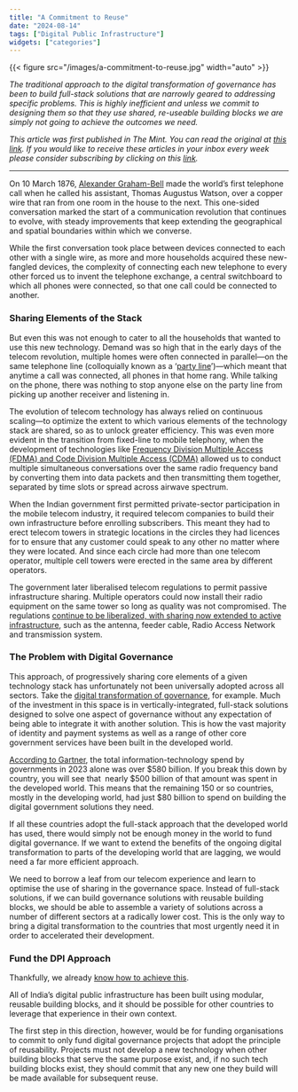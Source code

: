 ```yaml
---
title: "A Commitment to Reuse"
date: "2024-08-14"
tags: ["Digital Public Infrastructure"]
widgets: ["categories"]
---
```


{{< figure src="/images/a-commitment-to-reuse.jpg" width="auto" >}}

_The traditional approach to the digital transformation of governance has been to build full-stack solutions that are narrowly geared to addressing specific problems. This is highly inefficient and unless we commit to designing them so that they use shared, re-useable building blocks we are simply not going to achieve the outcomes we need._

<!--more-->

_This article was first published in The Mint. You can read the original at [_this link_](https://www.livemint.com/opinion/online-views/developing-countries-digital-governance-dpi-communication-technology-digital-payments-regulation-telecom-sector-11723482199795.html). If you would like to receive these articles in your inbox every week please consider subscribing by clicking on this [link](https://paragraph.xyz/@exmachina)._

---

On 10 March 1876, [Alexander Graham-Bell](https://en.wikipedia.org/wiki/Alexander_Graham_Bell) made the world’s first telephone call when he called his assistant, Thomas Augustus Watson, over a copper wire that ran from one room in the house to the next. This one-sided conversation marked the start of a communication revolution that continues to evolve, with steady improvements that keep extending the geographical and spatial boundaries within which we converse.

While the first conversation took place between devices connected to each other with a single wire, as more and more households acquired these new-fangled devices, the complexity of connecting each new telephone to every other forced us to invent the telephone exchange, a central switchboard to which all phones were connected, so that one call could be connected to another.

### Sharing Elements of the Stack

But even this was not enough to cater to all the households that wanted to use this new technology. Demand was so high that in the early days of the telecom revolution, multiple homes were often connected in parallel—on the same telephone line (colloquially known as a ‘[party line](https://en.wikipedia.org/wiki/Party_line_(telephony))’)—which meant that anytime a call was connected, all phones in that home rang. While talking on the phone, there was nothing to stop anyone else on the party line from picking up another receiver and listening in.

The evolution of telecom technology has always relied on continuous scaling—to optimize the extent to which various elements of the technology stack are shared, so as to unlock greater efficiency. This was even more evident in the transition from fixed-line to mobile telephony, when the development of technologies like [Frequency Division Multiple Access (FDMA) and Code Division Multiple Access (CDMA)](https://www.perplexity.ai/page/difference-between-fdma-and-cd-AWnrRTtWTXGmS866X2AdFA) allowed us to conduct multiple simultaneous conversations over the same radio frequency band by converting them into data packets and then transmitting them together, separated by time slots or spread across airwave spectrum.

When the Indian government first permitted private-sector participation in the mobile telecom industry, it required telecom companies to build their own infrastructure before enrolling subscribers. This meant they had to erect telecom towers in strategic locations in the circles they had licences for to ensure that any customer could speak to any other no matter where they were located. And since each circle had more than one telecom operator, multiple cell towers were erected in the same area by different operators.

The government later liberalised telecom regulations to permit passive infrastructure sharing. Multiple operators could now install their radio equipment on the same tower so long as quality was not compromised. The regulations [continue to be liberalized, with sharing now extended to active infrastructure](https://www.perplexity.ai/page/indian-telecom-infrastructure-Lp1JO4S4QNWMy7gIsErDUA), such as the antenna, feeder cable, Radio Access Network and transmission system.

### The Problem with Digital Governance

This approach, of progressively sharing core elements of a given technology stack has unfortunately not been universally adopted across all sectors. Take the [digital transformation of governance](https://whatfix.com/blog/digital-transformation-in-government/), for example. Much of the investment in this space is in vertically-integrated, full-stack solutions designed to solve one aspect of governance without any expectation of being able to integrate it with another solution. This is how the vast majority of identity and payment systems as well as a range of other core government services have been built in the developed world.

[According to Gartner](https://www.gartner.com/en/newsroom/press-releases/2023-05-24-gartner-forecasts-worldwide-government-it-spending-to-grow-8-percent-in-2023), the total information-technology spend by governments in 2023 alone was over $580 billion. If you break this down by country, you will see that  nearly $500 billion of that amount was spent in the developed world. This means that the remaining 150 or so countries, mostly in the developing world, had just $80 billion to spend on building the digital government solutions they need.

If all these countries adopt the full-stack approach that the developed world has used, there would simply not be enough money in the world to fund digital governance. If we want to extend the benefits of the ongoing digital transformation to parts of the developing world that are lagging, we would need a far more efficient approach.

We need to borrow a leaf from our telecom experience and learn to optimise the use of sharing in the governance space. Instead of full-stack solutions, if we can build governance solutions with reusable building blocks, we should be able to assemble a variety of solutions across a number of different sectors at a radically lower cost. This is the only way to bring a digital transformation to the countries that most urgently need it in order to accelerated their development.

### Fund the DPI Approach

Thankfully, we already [know how to achieve this](http://exmachina.in/06/09/2023/dpi-solutions/).

All of India’s digital public infrastructure has been built using modular, reusable building blocks, and it should be possible for other countries to leverage that experience in their own context.

The first step in this direction, however, would be for funding organisations to commit to only fund digital governance projects that adopt the principle of reusability. Projects must not develop a new technology when other building blocks that serve the same purpose exist, and, if no such tech building blocks exist, they should commit that any new one they build will be made available for subsequent reuse.